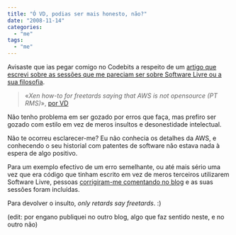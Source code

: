 ```yaml
---
title: "Ó VD, podias ser mais honesto, não?"
date: "2008-11-14"
categories: 
  - "me"
tags: 
  - "me"
---
```


Avisaste que ias pegar comigo no Codebits a respeito de um [artigo que escrevi sobre as sessões que me pareciam ser sobre Software Livre ou a sua filosofia](http://blog.softwarelivre.sapo.pt/2008/11/13/codebits-2008-as-sessoes-de-software-livre/).

> «_Xen how-to for freetards saying that AWS is not opensource (PT RMS)_», [por VD](http://www.vitordomingos.com/talks/codebits_20081112.pdf)

Não tenho problema em ser gozado por erros que faça, mas prefiro ser gozado com estilo em vez de meros insultos e desonestidade intelectual.

Não te ocorreu esclarecer-me? Eu não conhecia os detalhes da AWS, e conhecendo o seu historial com patentes de software não estava nada à espera de algo positivo.

Para um exemplo efectivo de um erro semelhante, ou até mais sério uma vez que era código que tinham escrito em vez de meros terceiros utilizarem Software Livre, pessoas [corrigiram-me comentando no blog](http://blog.softwarelivre.sapo.pt/2008/11/13/codebits-2008-as-sessoes-de-software-livre/#comment-75649) e as suas sessões foram incluídas.

Para devolver o insulto, _only retards say freetards_. :)

(edit: por engano publiquei no outro blog, algo que faz sentido neste, e no outro não)
